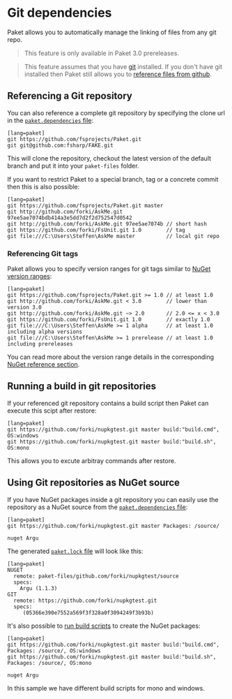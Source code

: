 # Git dependencies

Paket allows you to automatically manage the linking of files from any git repo.

<blockquote>This feature is only available in Paket 3.0 prereleases.</blockquote>

<blockquote>This feature assumes that you have <a href="https://git-scm.com/">git</a> installed.
If you don't have git installed then Paket still allows you to <a href="github-dependencies.html">reference files from github</a>.</blockquote>

## Referencing a Git repository

You can also reference a complete git repository by specifying the clone url in the [`paket.dependencies` file](dependencies-file.html):

    [lang=paket]
    git https://github.com/fsprojects/Paket.git
    git git@github.com:fsharp/FAKE.git

This will clone the repository, checkout the latest version of the default branch and put it into your `paket-files` folder.

If you want to restrict Paket to a special branch, tag or a concrete commit then this is also possible:

    [lang=paket]
    git https://github.com/fsprojects/Paket.git master
    git http://github.com/forki/AskMe.git 97ee5ae7074bdb414a3e5dd7d2f2d752547d0542
    git http://github.com/forki/AskMe.git 97ee5ae7074b // short hash
    git https://github.com/forki/FsUnit.git 1.0        // tag
    git file:///C:\Users\Steffen\AskMe master          // local git repo

### Referencing Git tags

Paket allows you to specify version ranges for git tags similar to [NuGet version ranges](nuget-dependencies.html#Version-constraints):

    [lang=paket]
    git https://github.com/fsprojects/Paket.git >= 1.0 // at least 1.0
    git http://github.com/forki/AskMe.git < 3.0        // lower than version 3.0
    git http://github.com/forki/AskMe.git ~> 2.0       // 2.0 <= x < 3.0
    git https://github.com/forki/FsUnit.git 1.0        // exactly 1.0
    git file:///C:\Users\Steffen\AskMe >= 1 alpha      // at least 1.0 including alpha versions
    git file:///C:\Users\Steffen\AskMe >= 1 prerelease // at least 1.0 including prereleases

You can read more about the version range details in the corresponding [NuGet reference section](nuget-dependencies.html#Version-constraints).

## Running a build in git repositories

If your referenced git repository contains a build script then Paket can execute this scipt after restore:

    [lang=paket]
    git https://github.com/forki/nupkgtest.git master build:"build.cmd", OS:windows
    git https://github.com/forki/nupkgtest.git master build:"build.sh", OS:mono
    
This allows you to excute arbitray commands after restore.

## Using Git repositories as NuGet source

If you have NuGet packages inside a git repository you can easily use the repository as a NuGet source from the [`paket.dependencies` file](dependencies-file.html):

    [lang=paket]
    git https://github.com/forki/nupkgtest.git master Packages: /source/

    nuget Argu

The generated [`paket.lock` file](lock-file.html) will look like this:

    [lang=paket]
    NUGET
      remote: paket-files/github.com/forki/nupkgtest/source
      specs:
        Argu (1.1.3)
    GIT
      remote: https://github.com/forki/nupkgtest.git
      specs:
         (05366e390e7552a569f3f328a0f3094249f3b93b)

It's also possible to [run build scripts](git-dependencies.html#Running-a-build-in-git-repositories) to create the NuGet packages:

    [lang=paket]
    git https://github.com/forki/nupkgtest.git master build:"build.cmd", Packages: /source/, OS:windows
    git https://github.com/forki/nupkgtest.git master build:"build.sh", Packages: /source/, OS:mono

    nuget Argu

In this sample we have different build scripts for mono and windows.
